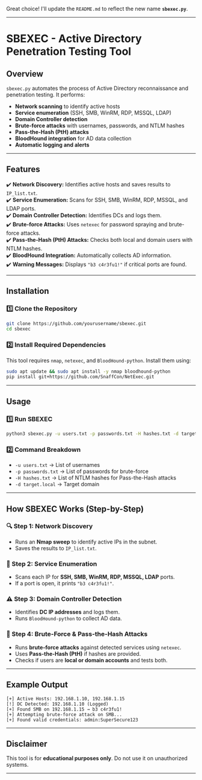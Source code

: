 Great choice! I'll update the `README.md` to reflect the new name **`sbexec.py`**.  

---

# **SBEXEC - Active Directory Penetration Testing Tool**  

## **Overview**  
`sbexec.py` automates the process of Active Directory reconnaissance and penetration testing. It performs:  
- **Network scanning** to identify active hosts  
- **Service enumeration** (SSH, SMB, WinRM, RDP, MSSQL, LDAP)  
- **Domain Controller detection**  
- **Brute-force attacks** with usernames, passwords, and NTLM hashes  
- **Pass-the-Hash (PtH) attacks**  
- **BloodHound integration** for AD data collection  
- **Automatic logging and alerts**  

---

## **Features**  
✔️ **Network Discovery:** Identifies active hosts and saves results to `IP_list.txt`.  
✔️ **Service Enumeration:** Scans for SSH, SMB, WinRM, RDP, MSSQL, and LDAP ports.  
✔️ **Domain Controller Detection:** Identifies DCs and logs them.  
✔️ **Brute-force Attacks:** Uses `netexec` for password spraying and brute-force attacks.  
✔️ **Pass-the-Hash (PtH) Attacks:** Checks both local and domain users with NTLM hashes.  
✔️ **BloodHound Integration:** Automatically collects AD information.  
✔️ **Warning Messages:** Displays `"b3 c4r3fu1!"` if critical ports are found.  

---

## **Installation**  
### **1️⃣ Clone the Repository**  
```bash
git clone https://github.com/yourusername/sbexec.git
cd sbexec
```

### **2️⃣ Install Required Dependencies**  
This tool requires `nmap`, `netexec`, and `BloodHound-python`. Install them using:  
```bash
sudo apt update && sudo apt install -y nmap bloodhound-python
pip install git+https://github.com/SnaffCon/NetExec.git
```

---

## **Usage**  
### **1️⃣ Run SBEXEC**  
```bash
python3 sbexec.py -u users.txt -p passwords.txt -H hashes.txt -d target.local
```

### **2️⃣ Command Breakdown**  
- `-u users.txt` → List of usernames  
- `-p passwords.txt` → List of passwords for brute-force  
- `-H hashes.txt` → List of NTLM hashes for Pass-the-Hash attacks  
- `-d target.local` → Target domain  

---

## **How SBEXEC Works (Step-by-Step)**  
### **🔍 Step 1: Network Discovery**  
- Runs an **Nmap sweep** to identify active IPs in the subnet.  
- Saves the results to `IP_list.txt`.  

### **🔎 Step 2: Service Enumeration**  
- Scans each IP for **SSH, SMB, WinRM, RDP, MSSQL, LDAP** ports.  
- If a port is open, it prints `"b3 c4r3fu1!"`.  

### **⚠️ Step 3: Domain Controller Detection**  
- Identifies **DC IP addresses** and logs them.  
- Runs `BloodHound-python` to collect AD data.  

### **🔑 Step 4: Brute-Force & Pass-the-Hash Attacks**  
- Runs **brute-force attacks** against detected services using `netexec`.  
- Uses **Pass-the-Hash (PtH)** if hashes are provided.  
- Checks if users are **local or domain accounts** and tests both.  

---

## **Example Output**  
```
[+] Active Hosts: 192.168.1.10, 192.168.1.15
[!] DC Detected: 192.168.1.10 (Logged)
[+] Found SMB on 192.168.1.15 → b3 c4r3fu1!
[+] Attempting brute-force attack on SMB...
[+] Found valid credentials: admin:SuperSecure123
```

---

## **Disclaimer**  
This tool is for **educational purposes only**. Do not use it on unauthorized systems.  

---


